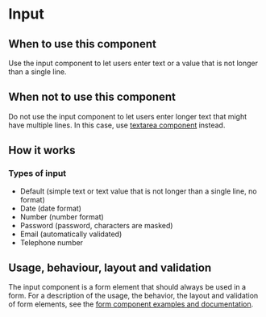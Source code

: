 # Input

## When to use this component

Use the input component to let users enter text or a value that is not longer than a single line.

## When not to use this component

Do not use the input component to let users enter longer text that might have multiple lines. In this case, use <a href="{{path './textarea.html'}}">textarea component</a> instead.

## How it works

### Types of input

* Default (simple text or text value that is not longer than a single line, no format)
* Date (date format)
* Number (number format)
* Password (password, characters are masked)
* Email (automatically validated)
* Telephone number

## Usage, behaviour, layout and validation

The input component is a form element that should always be used in a form. For a description of the usage, the behavior, the layout and validation of form elements, see the <a href="{{path './form.html'}}">form component examples and documentation</a>.
